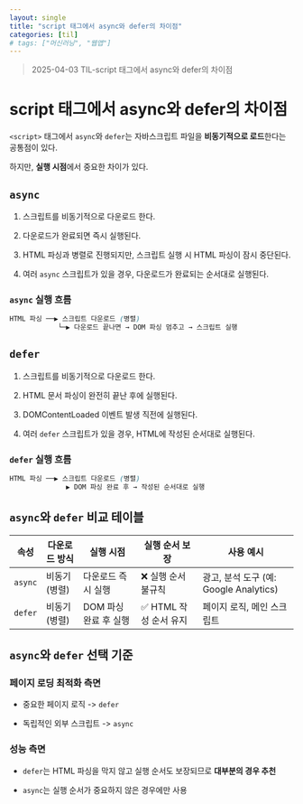 ```yaml
---
layout: single
title: "script 태그에서 async와 defer의 차이점"
categories: [til]
# tags: ["머신러닝", "웹앱"]
---
```


> 2025-04-03 TIL-script 태그에서 async와 defer의 차이점

# script 태그에서 async와 defer의 차이점

`<script>` 태그에서 `async`와 `defer`는 자바스크립트 파일을 **비동기적으로 로드**한다는 공통점이 있다.

하지만, **실행 시점**에서 중요한 차이가 있다.

## `async`

1. 스크립트를 비동기적으로 다운로드 한다.

2. 다운로드가 완료되면 즉시 실행된다.

3. HTML 파싱과 병렬로 진행되지만, 스크립트 실행 시 HTML 파싱이 잠시 중단된다.

4. 여러 `async` 스크립트가 있을 경우, 다운로드가 완료되는 순서대로 실행된다.

### `async` 실행 흐름

```css
HTML 파싱 ──▶ 스크립트 다운로드 (병렬)
            └─▶ 다운로드 끝나면 → DOM 파싱 멈추고 → 스크립트 실행
```

## `defer`

1. 스크립트를 비동기적으로 다운로드 한다.

2. HTML 문서 파싱이 완전히 끝난 후에 실행된다.

3. DOMContentLoaded 이벤트 발생 직전에 실행된다.

4. 여러 `defer` 스크립트가 있을 경우, HTML에 작성된 순서대로 실행된다.

### `defer` 실행 흐름

```css
HTML 파싱 ──▶ 스크립트 다운로드 (병렬)
              ▶ DOM 파싱 완료 후 → 작성된 순서대로 실행
```

## `async`와 `defer` 비교 테이블

| 속성    | 다운로드 방식 | 실행 시점             | 실행 순서 보장         | 사용 예시                              |
| ------- | ------------- | --------------------- | ---------------------- | -------------------------------------- |
| `async` | 비동기 (병렬) | 다운로드 즉시 실행    | ❌ 실행 순서 불규칙    | 광고, 분석 도구 (예: Google Analytics) |
| `defer` | 비동기 (병렬) | DOM 파싱 완료 후 실행 | ✅ HTML 작성 순서 유지 | 페이지 로직, 메인 스크립트             |

## `async`와 `defer` 선택 기준

### 페이지 로딩 최적화 측면

- 중요한 페이지 로직 -> `defer`

- 독립적인 외부 스크립트 -> `async`

### 성능 측면

- `defer`는 HTML 파싱을 막지 않고 실행 순서도 보장되므로 **대부분의 경우 추천**

- `async`는 실행 순서가 중요하지 않은 경우에만 사용
